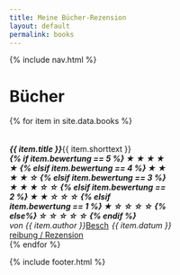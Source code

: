 ```yaml
---
title: Meine Bücher-Rezension
layout: default
permalink: books
---
```

{% include nav.html %}

# Bücher
<div class="row row-cols-1 row-cols-md-4 g-4">
{% for item in site.data.books %}
<div class="col">
    <div class="card shadow-lg p-3 mb-5 bg-body rounded" style="width: 18rem;">
      <div class="card-body">
        <h5 class="card-title">
            <span style="float: left;">{{ item.title }}</span>
            <span class="badge bg-dark" style="float: right;">
{% if item.bewertung == 5 %}
&#9733; &#9733; &#9733; &#9733; &#9733;
{% elsif item.bewertung == 4 %}
&#9733; &#9733; &#9733; &#9733; &#9734;
{% elsif item.bewertung == 3 %}
&#9733; &#9733; &#9733; &#9734; &#9734;
{% elsif item.bewertung == 2 %}
&#9733; &#9733; &#9734; &#9734; &#9734;
{% elsif item.bewertung == 1 %}
&#9733; &#9734; &#9734; &#9734; &#9734;
{% else%}
&#9734; &#9734; &#9734; &#9734; &#9734;
{% endif %}
            </span> 
        </h5>
        <h6 class="card-subtitle mb-2 text-muted">
            <span style="float: left;">von {{ item.author }}</span> <span style="float: right;"> {{ item.datum }}</span>
        </h6>
        <p class="card-text">{{ item.shorttext }}</p>
        <a href="{{ item.link }}.md" class="btn btn-primary">Beschreibung / Rezension</a>
      </div>
    </div>
</div>
{% endfor %}
</div>

{% include footer.html %}